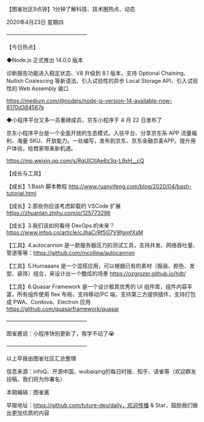 【图雀社区9点钟】1分钟了解科技、技术圈热点、动态



2020年4月23日  星期四



———————————————     



【今日热点】   



 ◆Node.js 正式推出 14.0.0 版本



诊断报告功能进入稳定状态、V8 升级到 8.1 版本，支持 Optional Chaining、Nullish Coalescing 等新语法、引入试验性的异步 Local Storage API、引入试验性的 Web Assembly 接口



https://medium.com/@nodejs/node-js-version-14-available-now-8170d384567e



 ◆小程序平台又多一员重磅成员，京东小程序于 4 月 22 日发布了



京东小程序平台是一个全面开放的生态模式。入驻平台、分享京东系 APP 流量福利、海量 SKU、开放能力。一处编写，发布到京东、京东金融京麦APP。提升用户体验，给商家带来新机遇。



https://mp.weixin.qq.com/s/RgUlCtIAe6z3q-L9xH__cQ



【成长与工具】   



【成长】1.Bash 脚本教程 http://www.ruanyifeng.com/blog/2020/04/bash-tutorial.html



【成长】2.那些你应该考虑卸载的 VSCode 扩展 https://zhuanlan.zhihu.com/p/125773296



【成长】3.我们该如何看待 DevOps 的未来？https://www.infoq.cn/article/cJhaCrRf5G7V9fgmfXsM



【工具】4.autocannon 是一款服务器压力的测试工具，支持并发、网络吞吐量、管道等等：https://github.com/mcollina/autocannon



【工具】5.Humaaans 是一个混搭应用，可以根据已有的素材（服装、颜色、发型、装饰）组合，来设计出一个酷炫的场景 https://ozgrozer.github.io/hdt/



【工具】6.Quasar Framework 是一个设计极其优秀的 UI 组件库，组件内容丰富，所有组件使用 flex 布局，支持移动/PC 端，支持第三方提供插件，支持打包成 PWA、Cordova、Electron 应用 https://github.com/quasarframework/quasar



——————————————— 



图雀酱说：小程序快别更新了，我学不动了😭



———————————————



以上早报由图雀社区汇总整理   



信息来源：infoQ、开源中国、wubaiqing的每日时报、知乎、语雀等（欢迎群友投稿，我们将为你署名）



本期编辑：图雀酱



早报地址：https://github.com/tuture-dev/daily，欢迎传播 & Star，鼓励我们做出更加优质的内容